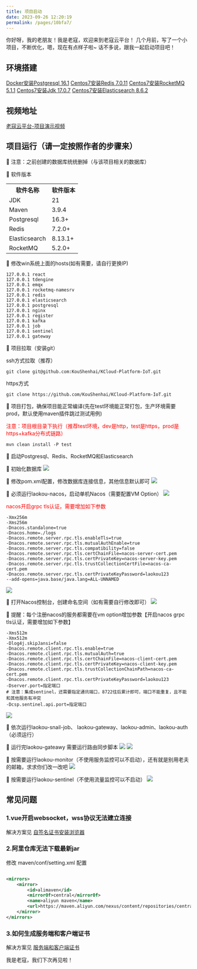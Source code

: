 ```yaml
---
title: 项目启动
date: 2023-09-26 12:20:19
permalink: /pages/10bfa7/
---
```


你好呀，我的老朋友！我是老寇，欢迎来到老寇云平台！
几个月前，写了一个小项目，不断优化，嗯，现在有点样子啦~
话不多说，跟我一起启动项目吧！

## 环境搭建

[Docker安装Postgresql 16.1](/pages/d715cb/)
[Centos7安装Redis 7.0.11](/pages/90401a/)
[Centos7安装RocketMQ 5.1.1](/pages/0fb88c/)
[Centos7安装Jdk 17.0.7](/pages/65acfd/)
[Centos7安装Elasticsearch 8.6.2](/pages/d715cf/)

## 视频地址

[老寇云平台-项目演示视频](https://www.bilibili.com/video/BV16M411C7v7)

## 项目运行（请一定按照作者的步骤来）

🚀 注意：之前创建的数据库统统删掉（与该项目相关的数据库）

🚀 软件版本
<table>
    <tr>
        <th>软件名称</th>
        <th>软件版本</th>
    </tr>
    <tr>
        <td>JDK</td>
        <td>21</td>
    </tr>
    <tr>
        <td>Maven</td>
        <td>3.9.4</td>
    </tr>
    <tr>
        <td>Postgresql</td>
        <td>16.3+</td>
    </tr>
    <tr>
        <td>Redis</td>
        <td>7.2.0+</td>
    </tr>
    <tr>
        <td>Elasticsearch</td>
        <td>8.13.1+</td>
    </tr>
    <tr>
        <td>RocketMQ</td>
        <td>5.2.0+</td>
    </tr>
</table>

🚀 修改win系统上面的hosts(如有需要，请自行更换IP)

```shell
127.0.0.1 react
127.0.0.1 tdengine
127.0.0.1 emqx
127.0.0.1 rocketmq-namesrv
127.0.0.1 redis
127.0.0.1 elasticsearch
127.0.0.1 postgresql
127.0.0.1 nginx
127.0.0.1 register
127.0.0.1 kafka
127.0.0.1 job
127.0.0.1 sentinel
127.0.0.1 gateway
```

🚀 项目拉取（安装git）

ssh方式拉取（推荐）

```shell
git clone git@github.com:KouShenhai/KCloud-Platform-IoT.git
```

https方式

```shell
git clone https://github.com/KouShenhai/KCloud-Platform-IoT.git
```

🚀 项目打包，确保项目能正常编译(先在test环境能正常打包，生产环境需要prod，默认使用maven插件跳过测试用例)

<font color="red">注意：项目根目录下执行（推荐test环境，dev是http，test是https，prod是https+kafka分布式链路）</font>

```shell
mvn clean install -P test
```

🚀 启动Postgresql、Redis、RocketMQ和Elasticsearch

🚀 初始化数据库
<img src="/img/5/img_21.png"/>

🚀 修改pom.xml配置，修改数据库连接信息，其他信息默认即可
<img src="/img/5/img_23.png"/>

🚀 必须运行laokou-nacos，启动单机Nacos（需要配置VM Option）
<img src="/img/5/img_5.png"/>

<font color="red">nacos开启grpc tls认证，需要增加如下参数</font>

```shell
-Xmx256m
-Xms256m
-Dnacos.standalone=true
-Dnacos.home=./logs
-Dnacos.remote.server.rpc.tls.enableTls=true
-Dnacos.remote.server.rpc.tls.mutualAuthEnable=true
-Dnacos.remote.server.rpc.tls.compatibility=false
-Dnacos.remote.server.rpc.tls.certChainFile=nacos-server-cert.pem
-Dnacos.remote.server.rpc.tls.certPrivateKey=nacos-server-key.pem
-Dnacos.remote.server.rpc.tls.trustCollectionCertFile=nacos-ca-cert.pem
-Dnacos.remote.server.rpc.tls.certPrivateKeyPassword=laokou123
--add-opens=java.base/java.lang=ALL-UNNAMED
```

<img src="/img/5/img_6.png"/>

🚀 打开Nacos控制台，创建命名空间（如有需要自行修改即可）
<img src="/img/5/img_7.png"/>

🚀 提醒：每个注册nacos的服务都需要在vm option增加参数【开启nacos grpc tls认证，需要增加如下参数】

```shell
-Xms512m
-Xmx512m
-Dlog4j.skipJansi=false
-Dnacos.remote.client.rpc.tls.enable=true
-Dnacos.remote.client.rpc.tls.mutualAuth=true
-Dnacos.remote.client.rpc.tls.certChainFile=nacos-client-cert.pem
-Dnacos.remote.client.rpc.tls.certPrivateKey=nacos-client-key.pem
-Dnacos.remote.client.rpc.tls.trustCollectionChainPath=nacos-ca-cert.pem
-Dnacos.remote.client.rpc.tls.certPrivateKeyPassword=laokou123
-Dserver.port=指定端口
# 注意：集成sentinel，还需要指定通讯端口，8722往后累计即可，端口不能重复，且不能和其他服务有冲突
-Dcsp.sentinel.api.port=指定端口
```

<img src="/img/5/img_30.png"/>

🚀 依次运行laokou-snail-job、 laokou-gateway、laokou-admin、laokou-auth（必须运行）

🚀 运行完laokou-gateawy 需要运行路由同步脚本
<img src="/img/5/img_2.png"/>
<img src="/img/5/img_28.png"/>

🚀 按需要运行laokou-monitor（不使用服务监控可以不启动），还有就是别用老夫的邮箱，求求你们改一改吧
<img src="/img/5/img_25.png"/>

🚀 按需要运行laokou-sentinel（不使用流量监控可以不启动）
<img src="/img/5/img_26.png"/>

## 常见问题

### 1.vue开启websocket，wss协议无法建立连接

解决方案见 [自签名证书安装浏览器](/pages/10bfa8/#创建证书-带域名)

### 2.阿里仓库无法下载最新jar

修改 maven/conf/setting.xml 配置

```xml

<mirrors>
	<mirror>
		<id>alimaven</id>
		<mirrorOf>central</mirrorOf>
		<name>aliyun maven</name>
		<url>https://maven.aliyun.com/nexus/content/repositories/central/</url>
	</mirror>
</mirrors>
```

### 3.如何生成服务端和客户端证书

解决方案见 [服务端和客户端证书](/pages/10bfa8/#服务端和客户端证书)

我是老寇，我们下次再见啦！
